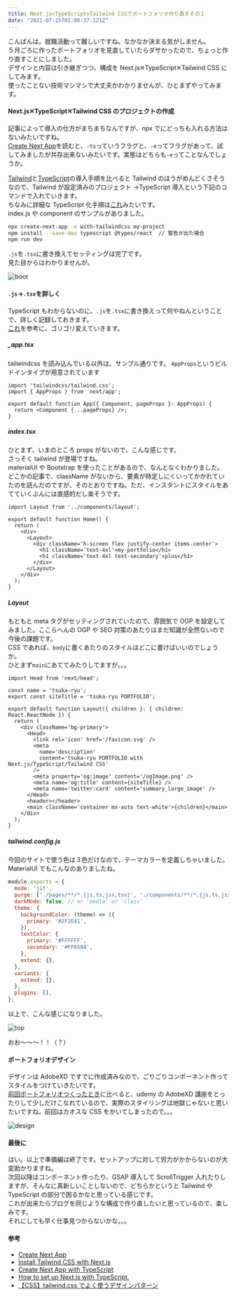 ```yaml
---
title: Next.js✕TypeScript✕Tailwind CSSでポートフォリオ作り直すその１
date: "2021-07-15T01:06:37.121Z"
---
```


こんばんは。就職活動って難しいですね。なかなか決まる気がしません。  
５月ごろに作ったポートフォリオを見直していたらダサかったので、ちょっと作り直すことにしました。  
デザインと内容は引き継ぎつつ、構成を Next.js✕TypeScript✕Tailwind CSS にしてみます。  
使ったことない技術マシマシで大丈夫かわかりませんが、ひとまずやってみます。

#### Next.js✕TypeScript✕Tailwind CSS のプロジェクトの作成

記事によって導入の仕方がまちまちなんですが、npx でにどっちも入れる方法はないみたいですね。  
[Create Next App](https://nextjs.org/docs/api-reference/create-next-app)を読むと、`-ts`っていうフラグと、`-e`ってフラグがあって、試してみましたが共存出来ないみたいです。実態はどちらも`-e`ってことなんでしょうか。

[Tailwind](https://tailwindcss.com/docs/guides/nextjs)と[TypeScript](https://nextjs.org/docs/basic-features/typescript)の導入手順を比べると Tailwind のほうがめんどくさそうなので、Tailwind が設定済みのプロジェクト →TypeScript 導入という下記のコマンドで入れていきます。  
ちなみに詳細な TypeScript 化手順は[これ](https://nextjs.org/learn/excel/typescript)みたいです。  
index.js や component のサンプルがありました。

```bash
npx create-next-app -e with-tailwindcss my-project
npm install --save-dev typescript @types/react  // 警告が出た場合
npm run dev
```

`.js`を`.tsx`に書き換えてセッティングは完了です。  
見た目からはわかりませんが。

![boot](./bootstrap.png)

#### `.js`→`.tsx`を詳しく

TypeScript もわからないのに、`.js`を`.tsx`に書き換えって何やねんということで、詳しく記録しておきます。  
[これ](https://nextjs.org/learn/excel/typescript/nextjs-types)を参考に、ゴリゴリ変えていきます。

##### \_app.tsx

tailwindcss を読み込んでいる以外は、サンプル通りです。
`AppProps`というビルドインタイプが用意されています

```js:title=_app.tsx
import 'tailwindcss/tailwind.css';
import { AppProps } from 'next/app';

export default function App({ Component, pageProps }: AppProps) {
  return <Component {...pageProps} />;
}
```

##### index.tsx

ひとまず、いまのところ props がないので、こんな感じです。  
さっそく tailwind が登場ですね。  
materialUI や Bootstrap を使ったことがあるので、なんとなくわかりました。  
どこかの記事で、className がないから、要素が特定しにくいってかかれていたのを読んだのですが、そのとおりですね。ただ、インスタントにスタイルをあてていくぶんには直感的だし楽そうです。

```js:title=index.tsx
import Layout from '../components/layout';

export default function Home() {
  return (
    <div>
      <Layout>
        <div className='h-screen flex justify-center items-center'>
          <h1 className='text-4xl'>my-portfolio</h1>
          <h1 className='text-4xl text-secondary'>plus</h1>
        </div>
      </Layout>
    </div>
  );
}
```

##### Layout

もともと meta タグがセッティングされていたので、雰囲気で OGP を設定してみました。ここらへんの OGP や SEO 対策のあたりはまだ知識が全然ないので今後の課題です。  
CSS であれば、`body`に書くあたりのスタイルはどこに書けばいいのでしょうか。  
ひとまず`main`にあててみたりしてますが。。。

```js:title=layout.tsx
import Head from 'next/head';

const name = 'tsuka-ryu';
export const siteTitle = 'tsuka-ryu PORTFOLIO';

export default function Layout({ children }: { children: React.ReactNode }) {
  return (
    <div className='bg-primary'>
      <Head>
        <link rel='icon' href='/favicon.svg' />
        <meta
          name='description'
          content='tsuka-ryu PORTFOLIO with Next.js/TypeScript/Tailwind CSS'
        />
        <meta property='og:image' content='/ogImage.png' />
        <meta name='og:title' content={siteTitle} />
        <meta name='twitter:card' content='summary_large_image' />
      </Head>
      <header></header>
      <main className='container mx-auto text-white'>{children}</main>
    </div>
  );
}
```

##### tailwind.config.js

今回のサイトで使う色は３色だけなので、テーマカラーを定義しちゃいました。  
MaterialUI でもこんなのありましたね。

```js:title=tailwind.config.js
module.exports = {
  mode: 'jit',
  purge: ['./pages/**/*.{js,ts,jsx,tsx}', './components/**/*.{js,ts,jsx,tsx}'],
  darkMode: false, // or 'media' or 'class'
  theme: {
    backgroundColor: (theme) => ({
      primary: '#2F2E41',
    }),
    textColor: {
      primary: '#FFFFFF',
      secondary: '#FF6584',
    },
    extend: {},
  },
  variants: {
    extend: {},
  },
  plugins: [],
};
```

以上で、こんな感じになりました。

![top](./top.png)

おお〜〜〜！！（？）

#### ポートフォリオデザイン

デザインは AdobeXD ですでに作成済みなので、ごりごりコンポーネント作ってスタイルをつけていきたいです。  
[前回ポートフォリオつくったとき](/2021-04-20_my-portfolio)に比べると、udemy の AdobeXD 講座をとったりして少しだけこなれているので、実際のスタイリングは地獄じゃないと思いたいですね。前回はカオスな CSS をかいてしまったので。。。

![design](./design.png)

#### 最後に

はい。以上で準備編は終了です。セットアップに対して労力がかからないのが大変助かりますね。  
次回以降はコンポーネント作ったり、GSAP 導入して ScrollTrigger 入れたりしますが、そんなに真新しいことしないので、どちらかというと Tailwind や TypeScript の部分で困るかなと思っている感じです。  
これが出来たらブログを同じような構成で作り直したいと思っているので、楽しみです。  
それにしても早く仕事見つからないかな。。。

#### 参考

- [Create Next App](https://nextjs.org/docs/api-reference/create-next-app)
- [Install Tailwind CSS with Next.js](https://tailwindcss.com/docs/guides/nextjs)
- [Create Next App with TypeScript](https://nextjs.org/docs/basic-features/typescript)
- [How to set up Next.js with TypeScript.](https://nextjs.org/learn/excel/typescript)
- [【CSS】tailwind.css でよく使うデザインパターン](https://jsnotice.com/posts/2020-04-30/#%E6%96%87%E5%AD%97%E3%81%AE%E4%B8%8A%E4%B8%8B%E4%B8%AD%E5%A4%AE%E5%AF%84%E3%81%9B)

